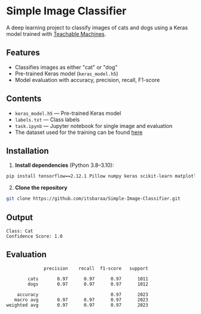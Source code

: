 # Simple Image Classifier

A deep learning project to classify images of cats and dogs using a Keras model trained with [Teachable Machines](https://teachablemachine.withgoogle.com/).

## Features
- Classifies images as either "cat" or "dog"
- Pre-trained Keras model (`keras_model.h5`)
- Model evaluation with accuracy, precision, recall, F1-score

## Contents
- `keras_model.h5` — Pre-trained Keras model
- `labels.txt` — Class labels
- `task.ipynb` — Jupyter notebook for single image and evaluation
- The dataset used for the training can be found [here](https://www.kaggle.com/datasets/tongpython/cat-and-dog)

## Installation
1. **Install dependencies** (Python 3.8–3.10):
```bash
pip install tensorflow==2.12.1 Pillow numpy keras scikit-learn matplotlib tqdm
```
2. **Clone the repository**
```bash
git clone https://github.com/itsbaraa/Simple-Image-Classifier.git
```
  
## Output
```
Class: Cat
Confidence Score: 1.0
```
## Evaluation
```
              precision    recall  f1-score   support

        cats       0.97      0.97      0.97      1011
        dogs       0.97      0.97      0.97      1012

    accuracy                           0.97      2023
   macro avg       0.97      0.97      0.97      2023
weighted avg       0.97      0.97      0.97      2023
```
